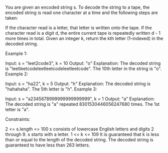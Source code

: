 You are given an encoded string s. To decode the string to a tape, the encoded string is read one character at a time and the following steps are taken:

If the character read is a letter, that letter is written onto the tape.
If the character read is a digit d, the entire current tape is repeatedly written d - 1 more times in total.
Given an integer k, return the kth letter (1-indexed) in the decoded string.

 

Example 1:

Input: s = "leet2code3", k = 10
Output: "o"
Explanation: The decoded string is "leetleetcodeleetleetcodeleetleetcode".
The 10th letter in the string is "o".
Example 2:

Input: s = "ha22", k = 5
Output: "h"
Explanation: The decoded string is "hahahaha".
The 5th letter is "h".
Example 3:

Input: s = "a2345678999999999999999", k = 1
Output: "a"
Explanation: The decoded string is "a" repeated 8301530446056247680 times.
The 1st letter is "a".
 

Constraints:

2 <= s.length <= 100
s consists of lowercase English letters and digits 2 through 9.
s starts with a letter.
1 <= k <= 109
It is guaranteed that k is less than or equal to the length of the decoded string.
The decoded string is guaranteed to have less than 263 letters.
